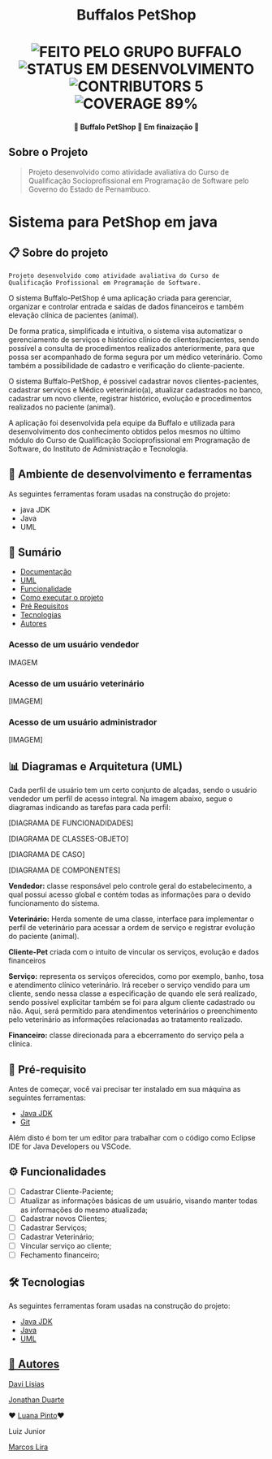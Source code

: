 <h1 align="center">Buffalos PetShop</h1>

  <h1 align="center">
  	<img alt="FEITO PELO GRUPO BUFFALO" src="https://img.shields.io/static/v1?label=FEITO&message=PELO GRUPO BUFFALO&color=brightgreen">
	<img alt="STATUS EM DESENVOLVIMENTO" src="https://img.shields.io/static/v1?label=STATUS&message=EM DESENVOLVIMENTO&color=brightgreen">
	<img alt="CONTRIBUTORS 5" src="https://img.shields.io/static/v1?label=CONTRIBUTORS&message=5&color=blue">
        <img alt="COVERAGE 89%" src="https://img.shields.io/static/v1?label=COVERAGE&message=89%&color=blueviolet">
 	</h1>

 <h4 align="center"> 🚧 Buffalo PetShop 🚀 Em finaização 🚧</h4>
    
 <h2>Sobre o Projeto</h2>
 
 >Projeto desenvolvido como atividade avaliativa do Curso de Qualificação Socioprofissional em Programação de Software pelo Governo do Estado de Pernambuco.

# Sistema para PetShop em java

## 📋 Sobre do projeto

    Projeto desenvolvido como atividade avaliativa do Curso de Qualificação Profissional em Programação de Software.

O sistema Buffalo-PetShop é uma aplicação criada para gerenciar, organizar e controlar entrada e saídas de dados financeiros e também elevação clínica de pacientes (animal).

De forma pratica, simplificada e intuitiva, o sistema visa automatizar o gerenciamento de serviços e histórico clínico de clientes/pacientes, sendo possível a consulta de procedimentos realizados anteriormente, para que possa ser acompanhado de forma segura por um médico veterinário. Como também a possibilidade de cadastro e verificação do cliente-paciente.

O sistema Buffalo-PetShop, é possivel cadastrar novos clientes-pacientes, cadastrar serviços e Médico veterinário(a), atualizar cadastrados no banco, cadastrar um novo cliente, registrar histórico, evolução e procedimentos realizados no paciente (animal).

A aplicação foi desenvolvida pela equipe da Buffalo e utilizada para desenvolvimento dos conhecimento obtidos pelos mesmos no último módulo do Curso de Qualificação Socioprofissional em Programação de Software, do Instituto de Administração e Tecnologia.

## 🔄 Ambiente de desenvolvimento e ferramentas

As seguintes ferramentas foram usadas na construção do projeto:
- java JDK
- Java
- UML

## 📝 Sumário

<!--ts-->
   * [Documentação](#Documentação)
   * [UML](#UML)
   * [Funcionalidade](#Funcionalidade)
   * [Como executar o projeto](#Como-executar-o-projeto)
   * [Pré Requisitos](#Pré-Requisitos)
   * [Tecnologias](#Tecnologias)
   * [Autores](#Autores)

### Acesso de um usuário vendedor

IMAGEM

### Acesso de um usuário veterinário

[IMAGEM]

### Acesso de um usuário administrador

[IMAGEM]

## 📊 Diagramas e Arquitetura (UML)

Cada perfil de usuário tem um certo conjunto de alçadas, sendo o usuário vendedor um perfil de acesso integral. Na imagem abaixo, segue o diagramas indicando as tarefas para cada perfil:

[DIAGRAMA DE FUNCIONADIDADES]

[DIAGRAMA DE CLASSES-OBJETO]

[DIAGRAMA DE CASO]

[DIAGRAMA DE COMPONENTES]



**Vendedor:** classe responsável pelo controle geral do estabelecimento, a qual possui acesso global e contém todas as informações para o devido funcionamento do sistema.

**Veterinário:** Herda somente de uma classe, interface para implementar o perfil de veterinário para acessar a ordem de serviço e registrar evolução do paciente (animal).

**Cliente-Pet** criada com o intuito de vincular os serviços, evolução e dados financeiros

**Serviço:** representa os serviços oferecidos, como por exemplo, banho, tosa e atendimento clínico veterinário. Irá receber o serviço vendido para um cliente, sendo nessa classe a especificação de quando ele será realizado, sendo possível explicitar também se foi para algum cliente cadastrado ou não. Aqui, será permitido para atendimentos veterinários o preenchimento pelo veterinário as informações relacionadas ao tratamento realizado.

**Financeiro:** classe direcionada para a ebcerramento do serviço pela a clínica.


<h2>📝 Pré-requisito</h2>

Antes de começar, você vai precisar ter instalado em sua máquina as seguintes ferramentas: 
<ul>
	<li><a href="https://www.oracle.com/java/technologies/downloads/">Java JDK</a></li>
	<li><a href="https://git-scm.com/">Git</li>
</ul>
<a>Além disto é bom ter um editor para trabalhar com o código como Eclipse IDE for Java Developers ou VSCode.</a>

<h2>⚙ Funcionalidades</h2>

- [ ] Cadastrar Cliente-Paciente;
- [ ] Atualizar as informações básicas de um usuário, visando manter todas as informações do mesmo atualizada;
- [ ] Cadastrar novos Clientes;
- [ ] Cadastrar Serviços;
- [ ] Cadastrar Veterinário;
- [ ] Víncular serviço ao cliente;
- [ ] Fechamento financeiro;

<h2>🛠 Tecnologias</h2>

As seguintes ferramentas foram usadas na construção do projeto:
<ul>
	<li><a href="https://www.oracle.com/java/technologies/downloads/">Java JDK</a></li>
	<li><a href="https://www.java.com/pt-BR/">Java</li>
	<li>UML</li>
</ul>

<h2>👥 Autores</h2>
	
<a href="https://www.linkedin.com/in/davi-lisias-aa72b4141/">Davi Lisias</a>	

<a href="https://www.linkedin.com/in/jonathan-duarte-62331582/">Jonathan Duarte</a>	

♥ <a href="https://www.linkedin.com/in/luanactpinto/">Luana Pinto</a>♥

Luiz Junior

<a href="https://www.linkedin.com/in/marcoslira91/">Marcos Lira</a>
